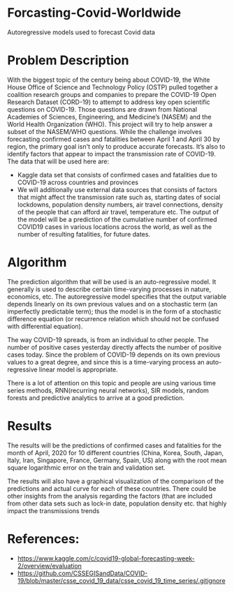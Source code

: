 # Forcasting-Covid-Worldwide
Autoregressive models used to forecast Covid data
# Problem Description

With the biggest topic of the century being about COVID-19, the White House Office of Science and Technology Policy (OSTP) pulled together a coalition research groups and companies to prepare the COVID-19 Open Research Dataset (CORD-19) to attempt to address key open scientific questions on COVID-19. Those questions are drawn from National Academies of Sciences, Engineering, and Medicine’s (NASEM) and the World Health Organization (WHO). This project will try to help answer a subset of the NASEM/WHO questions. While the challenge involves forecasting confirmed cases and fatalities between April 1 and April 30 by region, the primary goal isn't only to produce accurate forecasts. It’s also to identify factors that appear to impact the transmission rate of COVID-19. 
The data that will be used here are:

  - Kaggle data set that consists of confirmed cases and fatalities due to COVID-19 across countries and provinces
  - We will additionally use external data sources that consists of factors that might affect the transmission rate such as, starting dates of social lockdowns, population density numbers, air travel connections, density of the people that can afford air travel, temperature etc.
The output of the model will be a prediction of the cumulative number of confirmed COVID19 cases in various locations across the world, as well as the number of resulting fatalities, for future dates. 

# Algorithm

The prediction algorithm that will be used is an auto-regressive model. It generally is used to describe certain time-varying processes in nature, economics, etc. The autoregressive model specifies that the output variable depends linearly on its own previous values and on a stochastic term (an imperfectly predictable term); thus the model is in the form of a stochastic difference equation (or recurrence relation which should not be confused with differential equation).

The way COVID-19 spreads, is from an individual to other people. The number of positive cases yesterday directly affects the number of positive cases today. Since the problem of COVID-19 depends on its own previous values to a great degree, and since this is a time-varying process an auto-regressive linear model is appropriate. 

There is a lot of attention on this topic and people are using various time series methods, RNN(recurring neural networks),  SIR models, random forests and predictive analytics to arrive at a good prediction.


# Results

The results will be the predictions of confirmed cases and fatalities for the month of April, 2020 for 10 different countries (China, Korea, South, Japan, Italy, Iran, Singapore, France, Germany, Spain, US)  along with the root mean square logarithmic error on the train and validation set. 

The results will also have a graphical visualization of the comparison of the predictions and actual curve for each of these countries. There could be other insights from the analysis regarding the factors (that are included from other data sets such as lock-in date, population density etc. that highly impact the transmissions trends

# References:
  - https://www.kaggle.com/c/covid19-global-forecasting-week-2/overview/evaluation
  - https://github.com/CSSEGISandData/COVID-19/blob/master/csse_covid_19_data/csse_covid_19_time_series/.gitignore
